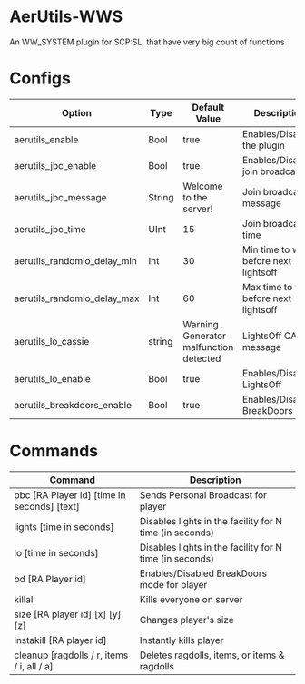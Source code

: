 # AerUtils-WWS
An WW_SYSTEM plugin for SCP:SL, that have very big count of functions

# Configs
| Option | Type | Default Value | Description |
| --- | --- | --- | --- |
| aerutils_enable | Bool | true | Enables/Disables the plugin |
| aerutils_jbc_enable | Bool | true | Enables/Disables join broadcasts |
| aerutils_jbc_message | String | Welcome to the server! | Join broadcast message |
| aerutils_jbc_time | UInt | 15 | Join broadcast time |
| aerutils_randomlo_delay_min | Int | 30 | Min time to wait before next lightsoff
| aerutils_randomlo_delay_max | Int | 60 | Max time to wait before next lightsoff
| aerutils_lo_cassie | string | Warning . Generator malfunction detected | LightsOff CASSIE message
| aerutils_lo_enable| Bool | true | Enables/Disables LightsOff |
| aerutils_breakdoors_enable | Bool | true | Enables/Disabled BreakDoors |

# Commands
| Command | Description |
| --- | --- |
| pbc [RA Player id] [time in seconds] [text] | Sends Personal Broadcast for player |
| lights [time in seconds] | Disables lights in the facility for N time (in seconds) |
| lo [time in seconds] | Disables lights in the facility for N time (in seconds) |
| bd [RA Player id] | Enables/Disabled BreakDoors mode for player |
| killall | Kills everyone on server |
| size [RA player id] [x] [y] [z] | Changes player's size |
| instakill [RA player id] | Instantly kills player
| cleanup [ragdolls / r, items / i, all / a] | Deletes ragdolls, items, or items & ragdolls | 
